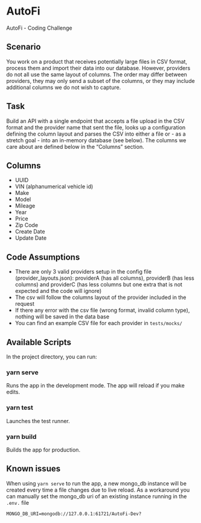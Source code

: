 # AutoFi
AutoFi - Coding Challenge

## Scenario
You work on a product that receives potentially large files in CSV format, process them and
import their data into our database. However, providers do not all use the same layout of
columns. The order may differ between providers, they may only send a subset of the columns,
or they may include additional columns we do not wish to capture.

## Task
Build an API with a single endpoint that accepts a file upload in the CSV format and the provider
name that sent the file, looks up a configuration defining the column layout and parses the CSV
into either a file or - as a stretch goal - into an in-memory database (see below).
The columns we care about are defined below in the “Columns” section.

## Columns
- UUID
- VIN (alphanumerical vehicle id)
- Make
- Model
- Mileage
- Year
- Price
- Zip Code
- Create Date
- Update Date

## Code Assumptions
- There are only 3 valid providers setup in the config file (provider_layouts.json): providerA (has all columns), providerB (has less columns) and providerC (has less columns but one extra that is not expected and the code will ignore)
- The csv will follow the columns layout of the provider included in the request
- If there any error with the csv file (wrong format, invalid column type), nothing will be saved in the data base
- You can find an example CSV file for each provider in `tests/mocks/`

## Available Scripts
In the project directory, you can run:

### yarn serve
Runs the app in the development mode. The app will reload if you make edits.

### yarn test
Launches the test runner.

### yarn build
Builds the app for production.

## Known issues
When using `yarn serve` to run the app, a new mongo_db instance will be created every time a file changes due to live reload. As a workaround you can manually set the mongo_db uri of an existing instance running in the `.env.` file
```
MONGO_DB_URI=mongodb://127.0.0.1:61721/AutoFi-Dev?
```
